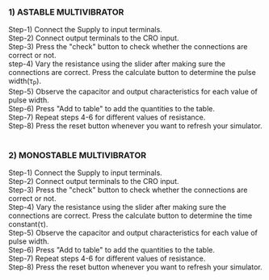 ### 1) ASTABLE MULTIVIBRATOR 
Step-1) Connect the Supply to input terminals.<br>
Step-2) Connect output terminals to the CRO input.<br>
Step-3) Press the "check" button to check whether the connections are correct or not.<br>
step-4) Vary the resistance using the slider after making sure the connections are correct. Press the calculate button to determine the pulse width(&tau;<sub>P</sub>).<br>
Step-5) Observe the capacitor and output characteristics for each value of pulse width.<br>
Step-6) Press "Add to table" to add the quantities to the table.<br>
Step-7) Repeat steps 4-6 for different values of resistance.<br>
Step-8) Press the reset button whenever you want to refresh your simulator.<br> <br>

###  2) MONOSTABLE MULTIVIBRATOR
Step-1) Connect the Supply to input terminals.<br>
Step-2) Connect output terminals to the CRO input.<br>
Step-3) Press the "check" button to check whether the connections are correct or not.<br>
Step-4) Vary the resistance using the slider after making sure the connections are correct. Press the calculate button to determine the time constant(&tau;).<br>
Step-5) Observe the capacitor and output characteristics for each value of pulse width.<br>
Step-6) Press "Add to table" to add the quantities to the table.<br>
Step-7) Repeat steps 4-6 for different values of resistance.<br>
Step-8) Press the reset button whenever you want to refresh your simulator.<br>